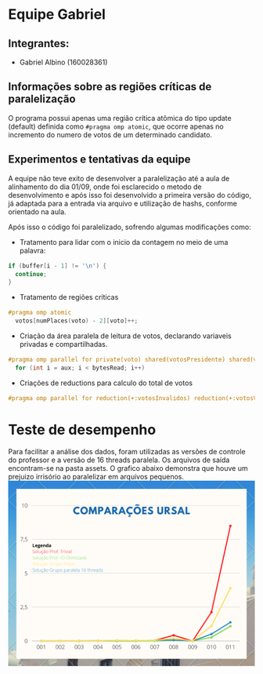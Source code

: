 # Equipe Gabriel


## Integrantes:

- Gabriel Albino (160028361)

## Informações sobre as regiões críticas de paralelização

O programa possui apenas uma região crítica atômica do tipo update (default) definida como `#pragma omp atomic`, que ocorre apenas no incremento do numero de votos de um determinado candidato.

## Experimentos e tentativas da equipe

A equipe não teve exito de desenvolver a paralelização até a aula de alinhamento do dia 01/09, onde foi esclarecido o metodo de desenvolvimento e após isso foi desenvolvido a primeira versão do código, já adaptada para a entrada via arquivo e utilização de hashs, conforme orientado na aula.

Após isso o código foi paralelizado, sofrendo algumas modificações como:
* Tratamento para lidar com o inicio da contagem no meio de uma palavra:
```c
if (buffer[i - 1] != '\n') {
  continue;
}
```
* Tratamento de regiões críticas
```c
#pragma omp atomic
  votos[numPlaces(voto) - 2][voto]++;
```
* Criação da área paralela de leitura de votos, declarando variaveis privadas e compartilhadas.
```c
#pragma omp parallel for private(voto) shared(votosPresidente) shared(votosSenadores) shared(votosEstadual) shared(votosFederal)
  for (int i = aux; i < bytesRead; i++)
```
* Criações de reductions para calculo do total de votos
```c
#pragma omp parallel for reduction(+:votosInvalidos) reduction(+:votosValidos)
```
# Teste de desempenho

Para facilitar a análise dos dados, foram utilizadas as versões de controle do professor e a versão de 16 threads paralela. Os arquivos de saída encontram-se na pasta assets. O grafico abaixo demonstra que houve um prejuizo irrisório ao paralelizar em arquivos pequenos.
![](assets/grafico.png)